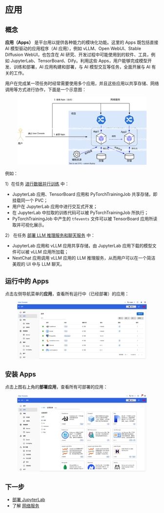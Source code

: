 # 应用

## 概念

**应用（Apps）** 是平台用以提供各种能力的模块化功能。这里的 Apps 既包括直接 AI 模型驱动的应用程序（AI 应用），例如 vLLM、Open WebUI、Stable Diffusion WebUI，也包含在 AI 研究、开发过程中可能使用到的软件、工具，例如 JupyterLab、TensorBoard、Dify。利用这些 Apps，用户能够完成模型开发、训练和部署，AI 应用构建和部署，与 AI 模型交互等任务，全面开展与 AI 有关的工作。

用户在完成某一项任务时经常需要使用多个应用，并且这些应用以共享存储、网络调用等方式进行协作，下面是一个示意图：

<figure class="architecture">
  <img alt="app" src="../assets/app/app.drawio.svg" />
</figure>

例如：

1）在任务 [进行数据并行训练](../task/train-model/dp-training.md) 中：

- JupyterLab 应用、TensorBoard 应用和 PyTorchTrainingJob 共享存储，即挂载同一个 PVC；
- 用户在 JupyterLab 应用中进行交互式开发；
- 在 JupyterLab 中拉取的训练代码可以被 PyTorchTrainingJob 所执行；
- PyTorchTrainingJob 中产生的 `tfevents` 文件可以被 TensorBoard 应用所读取并可视化展示。

2） 在任务 [部署 LLM 推理服务和聊天服务](../task/deploy-model/deploy-llm.md) 中：

- JupyterLab 应用和 vLLM 应用共享存储，由 JupyterLab 应用下载的模型文件可以被 vLLM 应用所加载；
- NextChat 应用调用 vLLM 应用的 LLM 推理服务，从而用户可以在一个简洁美观的 UI 中与 LLM 聊天。

## 运行中的 Apps

点击左侧导航菜单的**应用**，查看所有运行中（已经部署）的应用：

<figure class="screenshot">
  <img alt="list-app" src="../assets/app/list-app.png" />
</figure>

## 安装 Apps

点击上图右上角的**部署应用**，查看所有可部署的应用：

<figure class="screenshot">
  <img alt="app-catalog" src="../assets/app/app-catalog.png" />
</figure>

## 下一步

- [部署 JupyterLab](jupyter-lab.md)
- 了解 [网络服务](../network/index.md)

